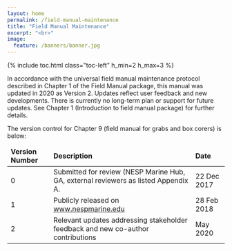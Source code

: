 ```yaml
---
layout: home
permalink: /field-manual-maintenance
title: "Field Manual Maintenance"
excerpt: "<br>"
image:
  feature: /banners/banner.jpg
---
```

{% include toc.html class="toc-left" h_min=2 h_max=3 %}

In accordance with the universal field manual maintenance protocol described in Chapter 1 of the Field Manual package, this manual was updated in 2020 as Version 2. Updates reflect user feedback and new developments. There is currently no long-term plan or support for future updates. See Chapter 1 (Introduction to field manual package) for further details. 

 

The version control for Chapter 9 (field manual for grabs and box corers) is below:


<table>
<thead>
  <tr>
   <td><strong>Version Number</strong>
   </td>
   <td><strong>Description</strong>
   </td>
   <td><strong>Date</strong>
   </td>
  </tr>
  </thead>
  <tbody>
  <tr>
   <td>0
   </td>
   <td>Submitted for review (NESP Marine Hub, GA, external reviewers as listed Appendix A.
   </td>
   <td>22 Dec 2017
   </td>
  </tr>
  <tr>
   <td>1
   </td>
   <td>Publicly released on <a href="http://www.nespmarine.edu">www.nespmarine.edu</a> 
   </td>
   <td>28 Feb 2018
   </td>
  </tr>
  <tr>
   <td>2
   </td>
   <td>Relevant updates addressing stakeholder feedback and new co-author contributions 
   </td>
   <td>May 2020
   </td>
  </tr>
 </tbody>
</table>
